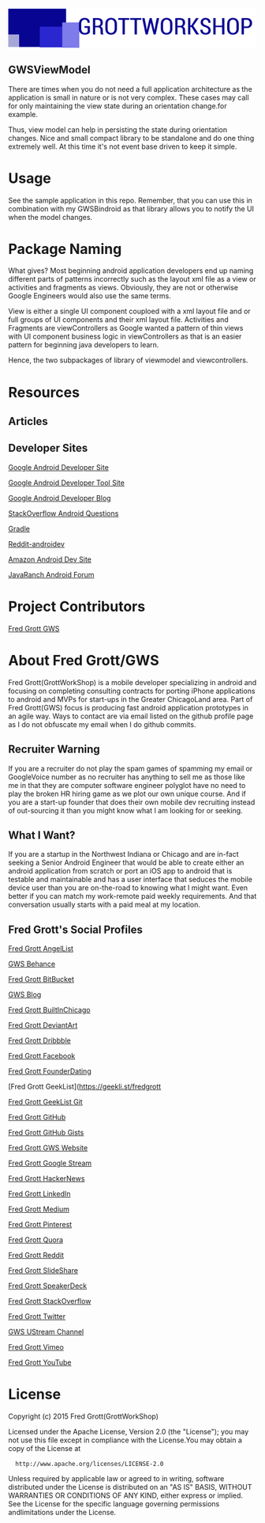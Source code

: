 ![Gws Logo](art/gws_logo_longform_final.png)

GWSViewModel
---

There are times when you do not need a full application architecture as the application is small in
nature or is not very complex. These cases may call for only maintaining the view state during an
orientation change.for example.

Thus, view model can help in persisting the state during orientation changes. Nice and small compact
library to be standalone and do one thing extremely well. At this time it's not event base driven to keep
it simple.

# Usage

See the sample application in this repo. Remember, that you can use this in combination with my GWSBindroid
as that library allows you to notify the UI when the model changes.

# Package Naming

What gives?  Most beginning android application developers end up naming different parts of patterns incorrectly
such as the layout xml file as a view or activities and fragments as views.  Obviously, they are not or
otherwise Google Engineers would also use the same terms.

View is either a single UI component couploed with a xml layout file and or full groups of UI components and
their xml layout file. Activities and Fragments are viewControllers as Google wanted a pattern of thin
views with UI component business logic in viewControllers as that is an easier pattern for beginning
java developers to learn.

Hence, the two subpackages of library of viewmodel and viewcontrollers.


# Resources
## Articles


## Developer Sites

[Google Android Developer Site](http://developer.android.com)

[Google Android Developer Tool Site](http://tools.android.com)

[Google Android Developer Blog](http://android-developers.blogspot.com/)


[StackOverflow Android Questions](http://stackoverflow.com/questions/tagged/android)

[Gradle](http://gradle.org)

[Reddit-androidev](http://reddit.com/r/androdev/)

[Amazon Android Dev Site](https://developer.amazon.com/public)

[JavaRanch Android Forum](http://www.coderanch.com/forums/f-93/Android)

# Project Contributors

[Fred Grott GWS](http://shareme.github.io/FredGrott)



# About Fred Grott/GWS

Fred Grott(GrottWorkShop) is a mobile developer specializing in android and focusing
on completing consulting contracts for porting iPhone applications to android and
MVPs for start-ups in the Greater ChicagoLand area. Part of Fred Grott(GWS) focus is
producing fast android application prototypes in an agile way. Ways to contact are
via email listed on the github profile page as I do not obfuscate my email when I
do github commits.

## Recruiter Warning

If you are a recruiter do not play the spam games of spamming my email or GoogleVoice number as
no recruiter has anything to sell me as those like me in that they are computer software
engineer polyglot have no need to play the broken HR hiring game as we plot our own unique course.
And if you are a start-up founder that does their own mobile dev recruiting instead of out-sourcing
it than you might know what I am looking for or seeking.

## What I Want?

If you are a startup in the Northwest Indiana or Chicago and are in-fact seeking a Senior Android Engineer
that would be able to create either an android application from scratch or port an iOS app to android that
is testable and maintainable and has a user interface that seduces the mobile device user than you are on-the-road
to knowing what I might want. Even better if you can match my work-remote paid weekly requirements.
And that conversation usually starts with a paid meal at my location.

## Fred Grott's Social Profiles

[Fred Grott AngelList](https://angel.co/fred-grott)

[GWS Behance](https://www.behance.net/gwsfredgrott)

[Fred Grott BitBucket](https://bitbucket.org/fredgrott)

[GWS Blog](http://grottworkshop.blogspot.com)

[Fred Grott BuiltInChicago](http://www.builtinchicago.org/member/fred-grott)

[Fred Grott DeviantArt](http://shareme.deviantart.com)

[Fred Grott Dribbble](https://dribbble.com/FredGrott)

[Fred Grott Facebook](http://www.facebook.com/fredgrott)

[Fred Grott FounderDating](http://members.founderdating.com/profile/6572)

[Fred Grott GeekList](https://geekli.st/fredgrott

[Fred Grott GeekList Git](https://git/geekli.st/u/fredgrott)

[Fred Grott GitHub](https://github.com/shareme)

[Fred Grott GitHub Gists](https://gist.github.com/shareme)

[Fred Grott GWS Website](http://shareme.github.io/FredGrott/)

[Fred Grott Google Stream](https://plus.google.com/u/0/+FredGrott/about)

[Fred Grott HackerNews](https://news.ycombinator.com/user?id=fredgrott)

[Fred Grott LinkedIn](http://www.linkedin.com/in/shareme/en)

[Fred Grott Medium](https://medium.com/@fredgrott)

[Fred Grott Pinterest](http://www.pinterest.com/fredgrott/)

[Fred Grott Quora](http://www.quora.com/Fred-Grott)

[Fred Grott Reddit](http://www.reddit.com./user/fredgrott/)

[Fred Grott SlideShare](http://www.slideshare.net/shareme)

[Fred Grott SpeakerDeck](https://speakerdeck.com/fredgrott)

[Fred Grott StackOverflow](http://stackoverflow.com/users/237740/fred-grott)

[Fred Grott Twitter](https://twitter.com/fredgrott)

[GWS UStream Channel](https://www.ustream.tv/manage-show/12940149)

[Fred Grott Vimeo](https://vimeo.com/user411149)

[Fred Grott YouTube](https://www.youtube.com/c/FredGrott?gvnc=1)



# License
Copyright (c) 2015 Fred Grott(GrottWorkShop)

Licensed under the Apache License, Version 2.0 (the "License"); you may not use this file except
in compliance with the License.You may obtain a copy of the License at

      http://www.apache.org/licenses/LICENSE-2.0

Unless required by applicable law or agreed to in writing, software distributed under the License
is distributed on an "AS IS" BASIS, WITHOUT WARRANTIES OR CONDITIONS OF ANY KIND, either express or implied.
See the License for the specific language governing permissions andlimitations under the License.